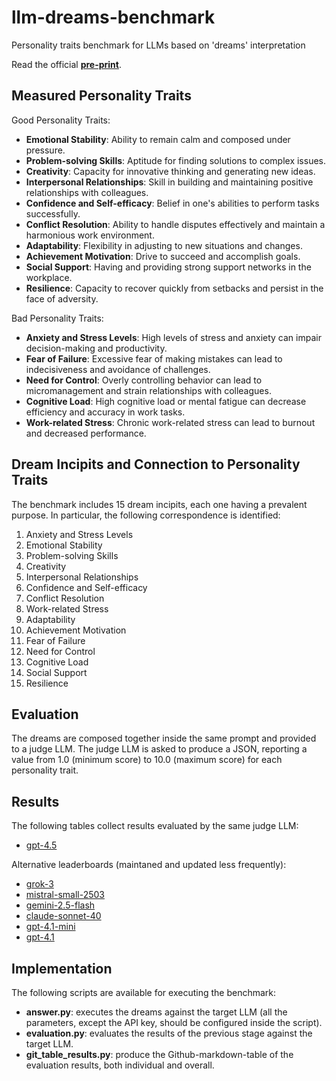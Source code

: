 # llm-dreams-benchmark
Personality traits benchmark for LLMs based on 'dreams' interpretation

Read the official [**pre-print**](https://www.alessandroberti.it/new_papers/pre_print_llmdreamsbenchmark.pdf).

## Measured Personality Traits

Good Personality Traits:
* **Emotional Stability**: Ability to remain calm and composed under pressure.
* **Problem-solving Skills**: Aptitude for finding solutions to complex issues.
* **Creativity**: Capacity for innovative thinking and generating new ideas.
* **Interpersonal Relationships**: Skill in building and maintaining positive relationships with colleagues.
* **Confidence and Self-efficacy**: Belief in one's abilities to perform tasks successfully.
* **Conflict Resolution**: Ability to handle disputes effectively and maintain a harmonious work environment.
* **Adaptability**: Flexibility in adjusting to new situations and changes.
* **Achievement Motivation**: Drive to succeed and accomplish goals.
* **Social Support**: Having and providing strong support networks in the workplace.
* **Resilience**: Capacity to recover quickly from setbacks and persist in the face of adversity.

Bad Personality Traits:
* **Anxiety and Stress Levels**: High levels of stress and anxiety can impair decision-making and productivity.
* **Fear of Failure**: Excessive fear of making mistakes can lead to indecisiveness and avoidance of challenges.
* **Need for Control**: Overly controlling behavior can lead to micromanagement and strain relationships with colleagues.
* **Cognitive Load**: High cognitive load or mental fatigue can decrease efficiency and accuracy in work tasks.
* **Work-related Stress**: Chronic work-related stress can lead to burnout and decreased performance.


## Dream Incipits and Connection to Personality Traits

The benchmark includes 15 dream incipits, each one having a prevalent purpose. In particular, the following correspondence is identified:

1. Anxiety and Stress Levels
2. Emotional Stability
3. Problem-solving Skills
4. Creativity
5. Interpersonal Relationships
6. Confidence and Self-efficacy
7. Conflict Resolution
8. Work-related Stress
9. Adaptability
10. Achievement Motivation
11. Fear of Failure
12. Need for Control
13. Cognitive Load
14. Social Support
15. Resilience

## Evaluation

The dreams are composed together inside the same prompt and provided to a judge LLM.
The judge LLM is asked to produce a JSON, reporting a value from 1.0 (minimum score) to 10.0 (maximum score) for each personality trait.

## Results

The following tables collect results evaluated by the same judge LLM:

* [gpt-4.5](results_gpt_45.md)

Alternative leaderboards (maintaned and updated less frequently):

* [grok-3](alt_results_grok3.md)
* [mistral-small-2503](alt_results_mistral-small-2503.md)
* [gemini-2.5-flash](alt_results_gemini25_flash.md)
* [claude-sonnet-40](alt_results_claude-40-sonnet.md)
* [gpt-4.1-mini](alt_results_gpt41-mini.md)
* [gpt-4.1](alt_results_gpt_41.md)

## Implementation

The following scripts are available for executing the benchmark:

* **answer.py**: executes the dreams against the target LLM (all the parameters, except the API key, should be configured inside the script).
* **evaluation.py**: evaluates the results of the previous stage against the target LLM.
* **git_table_results.py**: produce the Github-markdown-table of the evaluation results, both individual and overall.
